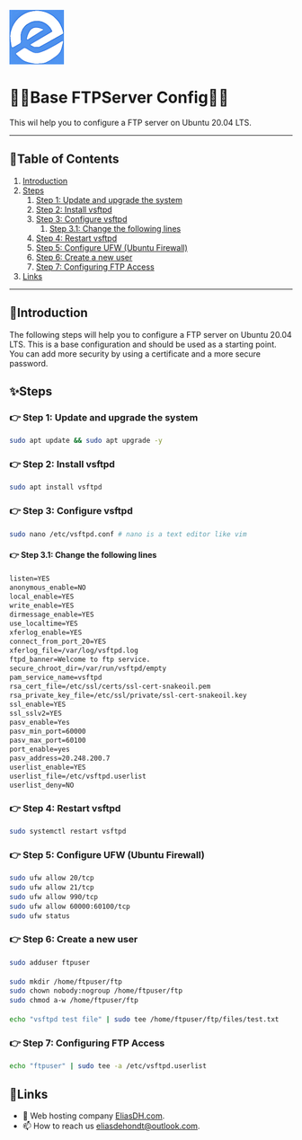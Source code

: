 ![logo](/Images/logo.png)
# 💙🤍Base FTPServer Config🤍💙

This wil help you to configure a FTP server on Ubuntu 20.04 LTS.

---

## 📘Table of Contents

1. [Introduction](#introduction)
2. [Steps](#steps)
    1. [Step 1: Update and upgrade the system](#step-1-update-and-upgrade-the-system)
    2. [Step 2: Install vsftpd](#step-2-install-vsftpd)
    3. [Step 3: Configure vsftpd](#step-3-configure-vsftpd)
        1. [Step 3.1: Change the following lines](#step-31-change-the-following-lines)
    4. [Step 4: Restart vsftpd](#step-4-restart-vsftpd)
    5. [Step 5: Configure UFW (Ubuntu Firewall)](#step-5-configure-ufw-ubuntu-firewall)
    6. [Step 6: Create a new user](#step-6-create-a-new-user)
    7. [Step 7: Configuring FTP Access](#step-7-configuring-ftp-access)
3. [Links](#links)

---

## 🖖Introduction

The following steps will help you to configure a FTP server on Ubuntu 20.04 LTS. This is a base configuration and should be used as a starting point. You can add more security by using a certificate and a more secure password.

## ✨Steps

### 👉 Step 1: Update and upgrade the system
```bash
sudo apt update && sudo apt upgrade -y
```

### 👉 Step 2: Install vsftpd
```bash
sudo apt install vsftpd
```

### 👉 Step 3: Configure vsftpd
```bash
sudo nano /etc/vsftpd.conf # nano is a text editor like vim
```

#### 👉 Step 3.1: Change the following lines
```text
listen=YES 
anonymous_enable=NO 
local_enable=YES 
write_enable=YES 
dirmessage_enable=YES 
use_localtime=YES 
xferlog_enable=YES 
connect_from_port_20=YES 
xferlog_file=/var/log/vsftpd.log 
ftpd_banner=Welcome to ftp service.
secure_chroot_dir=/var/run/vsftpd/empty 
pam_service_name=vsftpd 
rsa_cert_file=/etc/ssl/certs/ssl-cert-snakeoil.pem 
rsa_private_key_file=/etc/ssl/private/ssl-cert-snakeoil.key 
ssl_enable=YES 
ssl_sslv2=YES 
pasv_enable=Yes 
pasv_min_port=60000 
pasv_max_port=60100 
port_enable=yes 
pasv_address=20.248.200.7 
userlist_enable=YES
userlist_file=/etc/vsftpd.userlist 
userlist_deny=NO
```

### 👉 Step 4: Restart vsftpd
```bash
sudo systemctl restart vsftpd
```

### 👉 Step 5: Configure UFW (Ubuntu Firewall)
```bash
sudo ufw allow 20/tcp
sudo ufw allow 21/tcp
sudo ufw allow 990/tcp
sudo ufw allow 60000:60100/tcp
sudo ufw status
```

### 👉 Step 6: Create a new user
```bash
sudo adduser ftpuser

sudo mkdir /home/ftpuser/ftp
sudo chown nobody:nogroup /home/ftpuser/ftp
sudo chmod a-w /home/ftpuser/ftp

echo "vsftpd test file" | sudo tee /home/ftpuser/ftp/files/test.txt
```

### 👉 Step 7: Configuring FTP Access
```bash
echo "ftpuser" | sudo tee -a /etc/vsftpd.userlist
```

## 🔗Links
- 👯 Web hosting company [EliasDH.com](https://eliasdh.com).
- 📫 How to reach us eliasdehondt@outlook.com.